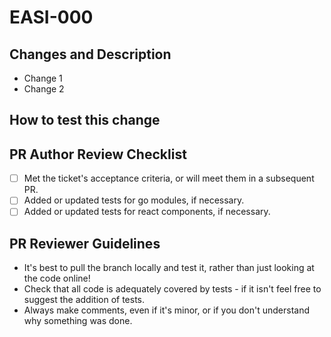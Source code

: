 # EASI-000

## Changes and Description

- Change 1
- Change 2

<!-- Put a description here! -->

## How to test this change

<!--
    Add any steps or code to run in this section to help others run your code:

    ```sh
    echo "Code goes here"
    ```
--->

## PR Author Review Checklist

- [ ] Met the ticket's acceptance criteria, or will meet them in a subsequent PR.
- [ ] Added or updated tests for go modules, if necessary.
- [ ] Added or updated tests for react components, if necessary.

## PR Reviewer Guidelines
- It's best to pull the branch locally and test it, rather than just looking at the code online!
- Check that all code is adequately covered by tests - if it isn't feel free to suggest the addition of tests.
- Always make comments, even if it's minor, or if you don't understand why something was done.